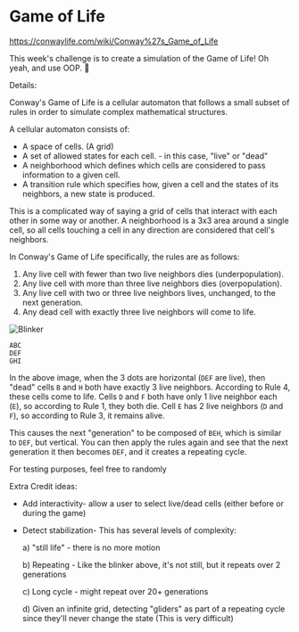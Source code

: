 # Game of Life

https://conwaylife.com/wiki/Conway%27s_Game_of_Life

This week's challenge is to create a simulation of the Game of Life!
Oh yeah, and use OOP. 🙂

Details:

Conway's Game of Life is a cellular automaton that follows a small subset of rules in order to simulate complex mathematical structures.

A cellular automaton consists of:
* A space of cells. (A grid)
* A set of allowed states for each cell. - in this case, "live" or "dead"
* A neighborhood which defines which cells are considered to pass information to a given cell.
* A transition rule which specifies how, given a cell and the states of its neighbors, a new state is produced.

This is a complicated way of saying a grid of cells that interact with each other in some way or another.
A neighborhood is a 3x3 area around a single cell, so all cells touching a cell in any direction are considered that cell's neighbors.

In Conway's Game of Life specifically, the rules are as follows:

1. Any live cell with fewer than two live neighbors dies (underpopulation).
2. Any live cell with more than three live neighbors dies (overpopulation).
3. Any live cell with two or three live neighbors lives, unchanged, to the next generation.
4. Any dead cell with exactly three live neighbors will come to life.

![Blinker](https://conwaylife.com/w/images/b/b9/Blinker.gif)

```
ABC
DEF
GHI
```

In the above image, when the 3 dots are horizontal (`DEF` are live), then "dead" cells `B` and `H` both have exactly 3 live neighbors. According to Rule 4, these cells come to life.
Cells `D` and `F` both have only 1 live neighbor each (`E`), so according to Rule 1, they both die.
Cell `E` has 2 live neighbors (`D` and `F`), so according to Rule 3, it remains alive.

This causes the next "generation" to be composed of `BEH`, which is similar to `DEF`, but vertical. You can then apply the rules again and see that the next generation it then becomes `DEF`, and it creates a repeating cycle.

For testing purposes, feel free to randomly 

Extra Credit ideas:
* Add interactivity- allow a user to select live/dead cells (either before or during the game)
* Detect stabilization- This has several levels of complexity:

  a) "still life" - there is no more motion
  
  b) Repeating - Like the blinker above, it's not still, but it repeats over 2 generations
  
  c) Long cycle - might repeat over 20+ generations
  
  d) Given an infinite grid, detecting "gliders" as part of a repeating cycle since they'll never change the state (This is very difficult)
